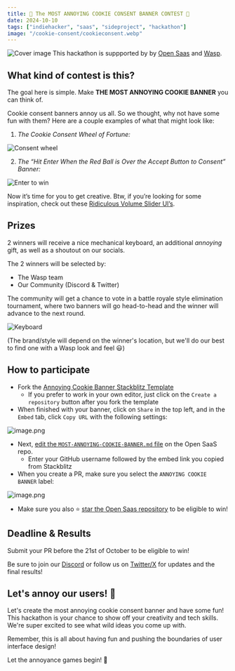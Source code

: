 ```yaml
---
title: 🍪 The MOST ANNOYING COOKIE CONSENT BANNER CONTEST 🤬
date: 2024-10-10
tags: ["indiehacker", "saas", "sideproject", "hackathon"] 
image: "/cookie-consent/cookieconsent.webp"
---
```

![Cover image](/cookie-consent/cookieconsent.webp)
This hackathon is suppported by by [Open Saas](https://opensaas.sh) and [Wasp](https://wasp.sh).

## What kind of contest is this?

The goal here is simple. Make **THE MOST ANNOYING COOKIE BANNER** you can think of.

Cookie consent banners annoy us all. So we thought, why not have some fun with them? Here are a couple examples of what that might look like:

1. *The Cookie Consent Wheel of Fortune:*

![Consent wheel](/cookie-consent/wheel.gif)

2. *The “Hit Enter When the Red Ball is Over the Accept Button to Consent” Banner:* 
    
![Enter to win](/cookie-consent/enter.gif)
    

Now it’s time for you to get creative. Btw, if you’re looking for some inspiration, check out these [Ridiculous Volume Slider UI’s](https://uxdesign.cc/the-worst-volume-control-ui-in-the-world-60713dc86950).

## Prizes

2 winners will receive a nice mechanical keyboard, an additional *annoying* gift, as well as a shoutout on our socials.

The 2 winners will be selected by:

- The Wasp team
- Our Community (Discord & Twitter)

The community will get a chance to vote in a battle royale style elimination tournament, where two banners will go head-to-head and the winner will advance to the next round.

![Keyboard](/cookie-consent/keyboard.jpg)

(The brand/style will depend on the winner's location, but we'll do our best to find one with a Wasp look and feel 😃)

## How to participate

- Fork the [Annoying Cookie Banner Stackblitz Template](https://stackblitz.com/edit/vitejs-vite-uiyjag?file=src%2Flanding-page%2Fcomponents%2FCookieConsentBanner.tsx)
    - If you prefer to work in your own editor, just click on the `Create a repository` button after you fork the template
- When finished with your banner, click on `Share` in the top left, and in the `Embed` tab, click `Copy URL` with the following settings:
    
![image.png](/cookie-consent/image.png)
    
- Next, [edit the `MOST-ANNOYING-COOKIE-BANNER.md` file](https://github.com/wasp-lang/open-saas/edit/main/MOST-ANNOYING-COOKIE-BANNER.md) on the Open SaaS repo.
    - Enter your GitHub username followed by the embed link you copied from Stackblitz
- When you create a PR, make sure you select the `ANNOYING COOKIE BANNER` label:
    
![image.png](/cookie-consent/image1.png)
    
- Make sure you also ⭐️ [star the Open Saas repository](https://github.com/wasp-lang/open-saas) to be eligible to win!

## Deadline & Results

Submit your PR before the 21st of October to be eligible to win!

Be sure to join our [Discord](https://discord.gg/rzdnErX) or follow us on [Twitter/X](https://twitter.com/wasplang) for updates and the final results!

## Let's annoy our users! 🚀

Let's create the most annoying cookie consent banner and have some fun! This hackathon is your chance to show off your creativity and tech skills. We're super excited to see what wild ideas you come up with. 

Remember, this is all about having fun and pushing the boundaries of user interface design!

Let the annoyance games begin! 🎉